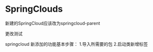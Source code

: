 # SpringClouds

新建的SpringCloud应该改为springcloud-parent

更改测试


springcloud 新添加的功能基本步骤：
    1.导入所需要的包
    2.启动类新增标签